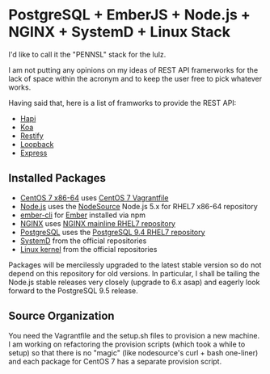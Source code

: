 # PostgreSQL + EmberJS + Node.js + NGINX + SystemD + Linux Stack

I'd like to call it the "PENNSL" stack for the lulz.

I am not putting any opinions on my ideas of REST API framerworks for the lack
of space within the acronym and to keep the user free to pick whatever works.

Having said that, here is a list of framworks to provide the REST API:

* [Hapi](http://hapijs.com/)
* [Koa](http://koajs.com/)
* [Restify](http://restify.com/)
* [Loopback](http://loopback.io/)
* [Express](http://expressjs.com/)

## Installed Packages

* [CentOS 7 x86-64](https://www.centos.org/) uses [CentOS 7 Vagrantfile](https://atlas.hashicorp.com/centos/boxes/7)
* [Node.js](nodejs.org) uses the [NodeSource](https://github.com/nodesource/distributions) Node.js 5.x for RHEL7 x86-64 repository
* [ember-cli](http://www.ember-cli.com/) for [Ember](http://emberjs.com/) installed via npm
* [NGINX](http://nginx.org/) uses [NGINX mainline RHEL7 repository](http://nginx.org/en/linux_packages.html#mainline)
* [PostgreSQL](http://postgresql.org/) uses the [PostgreSQL 9.4 RHEL7 repository](http://yum.postgresql.org/)
* [SystemD](https://fedoraproject.org/wiki/Systemd) from the official repositories
* [Linux kernel](http://linux.com/) from the official repositories

Packages will be mercilessly upgraded to the latest stable version so do not
depend on this repository for old versions. In particular, I shall be tailing
the Node.js stable releases very closely (upgrade to 6.x asap) and eagerly look
forward to the PostgreSQL 9.5 release.

## Source Organization

You need the Vagrantfile and the setup.sh files to provision a new machine.
I am working on refactoring the provision scripts (which took a while to setup)
so that there is no "magic" (like nodesource's curl + bash one-liner) and each
package for CentOS 7 has a separate provision script.
